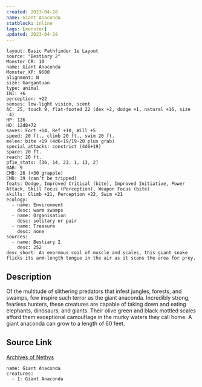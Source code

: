 ```yaml
---
created: 2023-04-28
name: Giant Anaconda
statblock: inline
tags: [monster]
updated: 2023-04-28
---
```

```statblock
layout: Basic Pathfinder 1e Layout
source: "Bestiary 2"
Monster_CR: 10
name: Giant Anaconda
Monster_XP: 9600
alignment: N
size: Gargantuan
type: animal
INI: +6
perception: +22
senses: low-light vision, scent
AC: 25, touch 9, flat-footed 22 (dex +2, dodge +1, natural +16, size -4)
HP: 126
HD: 12d8+72
saves: Fort +14, Ref +10, Will +5
speed: 20 ft., climb 20 ft., swim 20 ft.
melee: bite +19 (4d6+19/19-20 plus grab)
special_attacks: constrict (4d6+19)
space: 20 ft.
reach: 20 ft.
pf1e_stats: [36, 14, 23, 1, 13, 2]
BAB: 9
CMB: 26 (+30 grapple)
CMD: 39 (can’t be tripped)
feats: Dodge, Improved Critical (bite), Improved Initiative, Power Attack, Skill Focus (Perception), Weapon Focus (bite)
skills: Climb +21, Perception +22, Swim +21
ecology:
  - name: Environment
    desc: warm swamps
  - name: Organisation
    desc: solitary or pair
  - name: Treasure
    desc: none
sources:
  - name: Bestiary 2
    desc: 252
desc_short: An enormous coil of muscle and scales, this giant snake flicks its arm-length tongue in the air as it scans the area for prey.
```
## Description
Of the multitude of slithering predators that infest jungles, forests, and swamps, few inspire such terror as the giant anaconda. Incredibly strong, fearless hunters, these creatures are capable of taking down and eating elephants, dinosaurs, and giants. Their olive green and black mottled scales afford them exceptional camouflage in the murky waters they call home. A giant anaconda can grow to a length of 60 feet.
## Source Link
[Archives of Nethys](https://aonprd.com/MonsterDisplay.aspx?ItemName=Giant%20Anaconda)
```encounter-table
name: Giant Anaconda
creatures:
  - 1: Giant Anaconda
```
